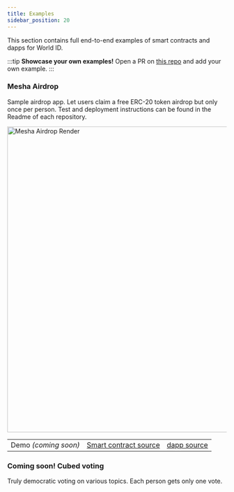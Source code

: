 ```yaml
---
title: Examples
sidebar_position: 20
---
```


This section contains full end-to-end examples of smart contracts and dapps for World ID.

:::tip
**Showcase your own examples!** Open a PR on [this repo](https://github.com/worldcoin/world-id-docs) and add your own example.
:::

### Mesha Airdrop

Sample airdrop app. Let users claim a free ERC-20 token airdrop but only once per person. Test and deployment instructions can be found in the Readme of each repository.

<div className="text--center">
<img src="/img/mesha-airdrop-render.jpg" alt="Mesha Airdrop Render" width="700" />
</div>

<table className="table--center margin-top--lg">
<tr>
<td>
Demo <i>(coming soon)</i>
</td>
<td>
<a href="https://github.com/worldcoin/world-id-example-airdrop" target="_blank">Smart contract source</a>
</td>
<td>
<a href="https://github.com/worldcoin/world-id-example-airdrop-dapp" target="_blank">dapp source</a>
</td>
</tr>
</table>

### Coming soon! Cubed voting

Truly democratic voting on various topics. Each person gets only one vote.
